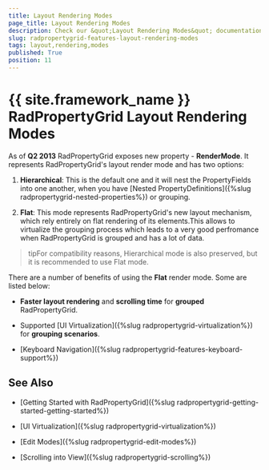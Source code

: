 ```yaml
---
title: Layout Rendering Modes
page_title: Layout Rendering Modes
description: Check our &quot;Layout Rendering Modes&quot; documentation article for the RadPropertyGrid {{ site.framework_name }} control.
slug: radpropertygrid-features-layout-rendering-modes
tags: layout,rendering,modes
published: True
position: 11
---
```


# {{ site.framework_name }} RadPropertyGrid Layout Rendering Modes



As of __Q2 2013__ RadPropertyGrid exposes new property - __RenderMode__. It represents RadPropertyGrid's layout render mode and has two options:

1. __Hierarchical__: This is the default one and it will nest the PropertyFields into one another, when you have [Nested PropertyDefinitions]({%slug radpropertygrid-nested-properties%}) or grouping.
        

2. __Flat__: This mode represents RadPropertyGrid's new layout mechanism, which rely entirely on flat rendering of its elements.This allows to virtualize the grouping process which leads to a very good perfromance when RadPropertyGrid is grouped and has a lot of data.
        



>tipFor compatibility reasons, Hierarchical mode is also preserved, but it is recommended to use Flat mode.

There are a number of benefits of using the __Flat__ render mode. Some are listed below:
      

* __Faster layout rendering__ and __scrolling time__ for __grouped__ RadPropertyGrid.
        

* Supported [UI Virtualization]({%slug radpropertygrid-virtualization%}) for __grouping scenarios__.
        

* [Keyboard Navigation]({%slug radpropertygrid-features-keyboard-support%})
        

## See Also

 * [Getting Started with RadPropertyGrid]({%slug radpropertygrid-getting-started-getting-started%})

 * [UI Virtualization]({%slug radpropertygrid-virtualization%})

 * [Edit Modes]({%slug radpropertygrid-edit-modes%})

 * [Scrolling into View]({%slug radpropertygrid-scrolling%})
